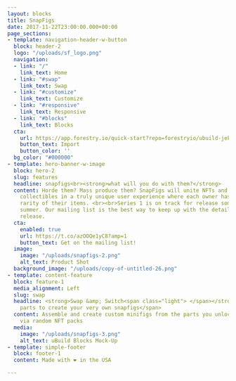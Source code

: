 ```yaml
---
layout: blocks
title: SnapFigs
date: 2017-11-22T23:00:00.000+00:00
page_sections:
- template: navigation-header-w-button
  block: header-2
  logo: "/uploads/sf_logo.png"
  navigation:
  - link: "/"
    link_text: Home
  - link: "#swap"
    link_text: Swap
  - link: "#customize"
    link_text: Customize
  - link: "#responsive"
    link_text: Responsive
  - link: "#blocks"
    link_text: Blocks
  cta:
    url: https://app.forestry.io/quick-start?repo=forestryio/ubuild-jekyll&provider=github&engine=jekyll
    button_text: Import
    button_color: ''
  bg_color: "#000000"
- template: hero-banner-w-image
  block: hero-2
  slug: features
  headline: snapfigs<br><strong>what will you do with them?</strong>
  content: Horde them? Mass produce them? SnapFigs will unite NFTs and real-world
    collectibles in a truly unique user experience where each owner has a say in the
    rarity of their items. <br><br>Series 1 is on track for release sometime this
    summer. Our mailing list is the best way to keep up with the details of this initial
    release.
  cta:
    enabled: true
    url: https://t.co/azOOQe1yC8?amp=1
    button_text: Get on the mailing list!
  image:
    image: "/uploads/snapfigs-2.png"
    alt_text: Product Shot
  background_image: "/uploads/copy-of-untitled-26.png"
- template: content-feature
  block: feature-1
  media_alignment: Left
  slug: swap
  headline: <strong>Swap &amp; Switch<span class="light"> </span></strong><span class="light">fig
    parts to create your very own snapfigs</span>
  content: Assemble and create custom minifigs from the parts you unlock and purchase
    via random NFT packs
  media:
    image: "/uploads/snapfigs-3.png"
    alt_text: uBuild Blocks Mock-Up
- template: simple-footer
  block: footer-1
  content: Made with ❤︎ in the USA

---
```

